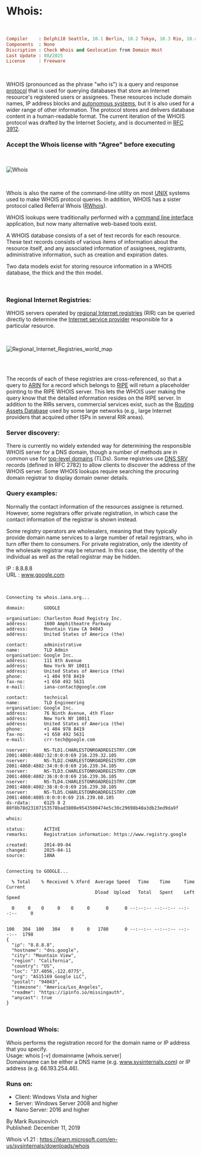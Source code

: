 # Whois:

</br>

```ruby
Compiler    : Delphi10 Seattle, 10.1 Berlin, 10.2 Tokyo, 10.3 Rio, 10.4 Sydney, 11 Alexandria, 12 Athens
Components  : None
Discription : Check Whois and Geolocation from Domain Host
Last Update : 08/2025
License     : Freeware
```

</br>

WHOIS (pronounced as the phrase "who is") is a query and response [protocol](https://en.wikipedia.org/wiki/Communication_protocol) that is used for querying databases that store an Internet resource's registered users or assignees. These resources include domain names, IP address blocks and [autonomous systems](https://en.wikipedia.org/wiki/Autonomous_system_(Internet)), but it is also used for a wider range of other information. The protocol stores and delivers database content in a human-readable format. The current iteration of the WHOIS protocol was drafted by the Internet Society, and is documented in [RFC 3912](https://en.wikipedia.org/wiki/Request_for_Comments).

### Accept the Whois license with "Agree" before executing

</br>

![Whois](https://github.com/user-attachments/assets/9a1b3e4f-8957-40ef-b642-a639a6dc1643)

</br>

Whois is also the name of the command-line utility on most [UNIX](https://en.wikipedia.org/wiki/Unix) systems used to make WHOIS protocol queries. In addition, WHOIS has a sister protocol called Referral Whois ([RWhois](https://en.wikipedia.org/wiki/WHOIS#Referral_Whois)).

WHOIS lookups were traditionally performed with a [command line interface](https://en.wikipedia.org/wiki/Command-line_interface) application, but now many alternative web-based tools exist.

A WHOIS database consists of a set of text records for each resource. These text records consists of various items of information about the resource itself, and any associated information of assignees, registrants, administrative information, such as creation and expiration dates.

Two data models exist for storing resource information in a WHOIS database, the thick and the thin model.

</br>

### Regional Internet Registries:
WHOIS servers operated by [regional Internet registries](https://en.wikipedia.org/wiki/Regional_Internet_registry) (RIR) can be queried directly to determine the [Internet service provider](https://en.wikipedia.org/wiki/Internet_service_provider) responsible for a particular resource.

</br>

![Regional_Internet_Registries_world_map](https://github.com/user-attachments/assets/8bb584dd-5718-4d57-bb5f-e52d2161a06c)

</br>


</br>

The records of each of these registries are cross-referenced, so that a query to [ARIN](https://en.wikipedia.org/wiki/American_Registry_for_Internet_Numbers) for a record which belongs to [RIPE](https://en.wikipedia.org/wiki/RIPE) will return a placeholder pointing to the RIPE WHOIS server. This lets the WHOIS user making the query know that the detailed information resides on the RIPE server. In addition to the RIRs servers, commercial services exist, such as the [Routing Assets Database](https://en.wikipedia.org/wiki/Routing_Assets_Database) used by some large networks (e.g., large Internet providers that acquired other ISPs in several RIR areas).

### Server discovery:
There is currently no widely extended way for determining the responsible WHOIS server for a DNS domain, though a number of methods are in common use for [top-level domains](https://en.wikipedia.org/wiki/Top-level_domain) (TLDs). Some registries use [DNS SRV](https://en.wikipedia.org/wiki/SRV_record) records (defined in RFC 2782) to allow clients to discover the address of the WHOIS server. Some WHOIS lookups require searching the procuring domain registrar to display domain owner details.

### Query examples:
Normally the contact information of the resources assignee is returned. However, some registrars offer private registration, in which case the contact information of the registrar is shown instead.

Some registry operators are wholesalers, meaning that they typically provide domain name services to a large number of retail registrars, who in turn offer them to consumers. For private registration, only the identity of the wholesale registrar may be returned. In this case, the identity of the individual as well as the retail registrar may be hidden.

IP : 8.8.8.8  
URL : www.google.com

</br>

```
Connecting to whois.iana.org...

domain:       GOOGLE

organisation: Charleston Road Registry Inc.
address:      1600 Amphitheatre Parkway
address:      Mountain View CA 94043
address:      United States of America (the)

contact:      administrative
name:         TLD Admin
organisation: Google Inc.
address:      111 8th Avenue
address:      New York NY 10011
address:      United States of America (the)
phone:        +1 404 978 8419
fax-no:       +1 650 492 5631
e-mail:       iana-contact@google.com

contact:      technical
name:         TLD Engineering
organisation: Google Inc.
address:      76 Ninth Avenue, 4th Floor
address:      New York NY 10011
address:      United States of America (the)
phone:        +1 404 978 8419
fax-no:       +1 650 492 5631
e-mail:       crr-tech@google.com

nserver:      NS-TLD1.CHARLESTONROADREGISTRY.COM 2001:4860:4802:32:0:0:0:69 216.239.32.105
nserver:      NS-TLD2.CHARLESTONROADREGISTRY.COM 2001:4860:4802:34:0:0:0:69 216.239.34.105
nserver:      NS-TLD3.CHARLESTONROADREGISTRY.COM 2001:4860:4802:36:0:0:0:69 216.239.36.105
nserver:      NS-TLD4.CHARLESTONROADREGISTRY.COM 2001:4860:4802:38:0:0:0:69 216.239.38.105
nserver:      NS-TLD5.CHARLESTONROADREGISTRY.COM 2001:4860:4805:0:0:0:0:69 216.239.60.105
ds-rdata:     6125 8 2 80f8b78d23107153578bad3800e9543500474e5c30c29698b40a3db23ed9da9f

whois:        

status:       ACTIVE
remarks:      Registration information: https://www.registry.google

created:      2014-09-04
changed:      2025-04-11
source:       IANA


Connecting to GOOGLE...

  % Total    % Received % Xferd  Average Speed   Time    Time     Time  Current
                                 Dload  Upload   Total   Spent    Left  Speed

  0     0    0     0    0     0      0      0 --:--:-- --:--:-- --:--:--     0


100   304  100   304    0     0   1780      0 --:--:-- --:--:-- --:--:--  1798
{
  "ip": "8.8.8.8",
  "hostname": "dns.google",
  "city": "Mountain View",
  "region": "California",
  "country": "US",
  "loc": "37.4056,-122.0775",
  "org": "AS15169 Google LLC",
  "postal": "94043",
  "timezone": "America/Los_Angeles",
  "readme": "https://ipinfo.io/missingauth",
  "anycast": true
}
```

</br>

### Download Whois:
Whois performs the registration record for the domain name or IP address that you specify.  
Usage: whois [-v] domainname [whois.server]  
Domainname can be either a DNS name (e.g. www.sysinternals.com) or IP address (e.g. 66.193.254.46).

### Runs on:
* Client: Windows Vista and higher
* Server: Windows Server 2008 and higher
* Nano Server: 2016 and higher

By Mark Russinovich  
Published: December 11, 2019  

Whois v1.21 : https://learn.microsoft.com/en-us/sysinternals/downloads/whois

